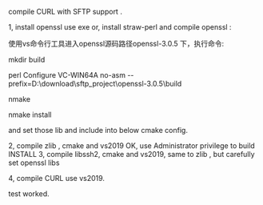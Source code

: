 compile CURL with SFTP support .

1, install openssl use exe or, install straw-perl and compile openssl :

使用vs命令行工具进入openssl源码路径openssl-3.0.5 下，执行命令:

mkdir build

perl Configure VC-WIN64A no-asm --prefix=D:\download\sftp_project\openssl-3.0.5\build

nmake

nmake install

and set those lib and include into below cmake config.

2, compile zlib , cmake and vs2019 OK, use Administrator privilege to build INSTALL
3, compile libssh2, cmake and vs2019, same to zlib , but carefully set openssl libs

4, compile CURL use vs2019. 

test worked.